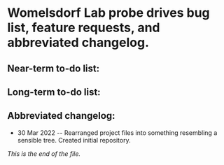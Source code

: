 # Womelsdorf Lab probe drives bug list, feature requests, and abbreviated changelog.


## Near-term to-do list:


## Long-term to-do list:


## Abbreviated changelog:

* 30 Mar 2022 --
Rearranged project files into something resembling a sensible tree. Created
initial repository.


_This is the end of the file._
